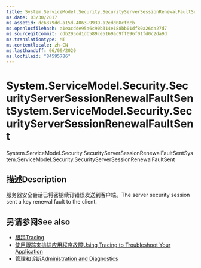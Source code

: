 ```yaml
---
title: System.ServiceModel.Security.SecurityServerSessionRenewalFaultSent
ms.date: 03/30/2017
ms.assetid: dc6379dd-a15d-4063-9939-a2edd08cfdcb
ms.openlocfilehash: a1eacdde95a6c90b314e188bb01df80a26da27d7
ms.sourcegitcommit: cdb295dd1db589ce5169ac9ff096f01fd0c2da9d
ms.translationtype: MT
ms.contentlocale: zh-CN
ms.lasthandoff: 06/09/2020
ms.locfileid: "84595786"
---
```

# <a name="systemservicemodelsecuritysecurityserversessionrenewalfaultsent"></a><span data-ttu-id="8c037-102">System.ServiceModel.Security.SecurityServerSessionRenewalFaultSent</span><span class="sxs-lookup"><span data-stu-id="8c037-102">System.ServiceModel.Security.SecurityServerSessionRenewalFaultSent</span></span>
<span data-ttu-id="8c037-103">System.ServiceModel.Security.SecurityServerSessionRenewalFaultSent</span><span class="sxs-lookup"><span data-stu-id="8c037-103">System.ServiceModel.Security.SecurityServerSessionRenewalFaultSent</span></span>  
  
## <a name="description"></a><span data-ttu-id="8c037-104">描述</span><span class="sxs-lookup"><span data-stu-id="8c037-104">Description</span></span>  
 <span data-ttu-id="8c037-105">服务器安全会话已将密钥续订错误发送到客户端。</span><span class="sxs-lookup"><span data-stu-id="8c037-105">The server security session sent a key renewal fault to the client.</span></span>  
  
## <a name="see-also"></a><span data-ttu-id="8c037-106">另请参阅</span><span class="sxs-lookup"><span data-stu-id="8c037-106">See also</span></span>

- [<span data-ttu-id="8c037-107">跟踪</span><span class="sxs-lookup"><span data-stu-id="8c037-107">Tracing</span></span>](index.md)
- [<span data-ttu-id="8c037-108">使用跟踪来排除应用程序故障</span><span class="sxs-lookup"><span data-stu-id="8c037-108">Using Tracing to Troubleshoot Your Application</span></span>](using-tracing-to-troubleshoot-your-application.md)
- [<span data-ttu-id="8c037-109">管理和诊断</span><span class="sxs-lookup"><span data-stu-id="8c037-109">Administration and Diagnostics</span></span>](../index.md)
